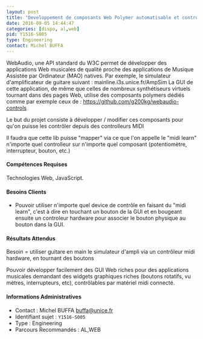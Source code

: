 ```yaml
---
layout: post
title: "Developpement de composants Web Polymer automatisable et controllables via des controlleurs hardware MIDI"
date: 2016-09-05 14:44:47
categories: [dispo, al,web]
pid: Y1516-S005
type: Engineering
contact: Michel BUFFA
---
```

       
WebAudio, une API standard du W3C permet de développer des applications Web musicales de qualité proche des applications de Musique Assistée par Ordinateur (MAO) natives. Par exemple, le simulateur d'amplificateur de guitare suivant : mainline.i3s.unice.fr/AmpSim
La GUI de cette application, de même que celles de nombreux synthétiseurs virtuels tournant dans des pages Web, utilise des composants polymers dédiés comme par exemple ceux de : https://github.com/g200kg/webaudio-controls

Le but du projet consiste à développer / modifier ces composants pour qu'on puisse les contrôler depuis des controlleurs MIDI 

Il faudra que cette lib puisse "mapper" via ce que l'on appelle le "midi learn" n'importe quel controlleur sur n'importe quel composant (potentiomètre, interrupteur, bouton, etc.)

#### Compétences Requises
Technologies Web, JavaScript.


#### Besoins Clients
- Pouvoir utiliser n'importe quel device de contrôle en faisant du "midi learn", c'est à dire en touchant un bouton de la GUI et en bougeant ensuite un controleur hardware pour associer le bouton physique au bouton dans la GUI.

#### Résultats Attendus
Besoin = utiliser guitare en main le simulateur d'ampli via un contrôleur midi hardware, en tournant des boutons

Pouvoir développer facilement des GUI Web riches pour des applications musicales demandant des widgets graphiques riches (boutons rotatifs, vu mètres, interrupteurs, etc), contrôlables par matériel midi connecté.
     

#### Informations Administratives
  * Contact : Michel BUFFA <buffa@unice.fr>
  * Identifiant sujet : `Y1516-S005`
  * Type : Engineering
  * Parcours Recommandés : AL,WEB
     